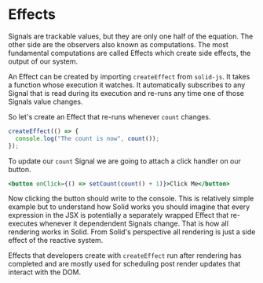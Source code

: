 # Effects

Signals are trackable values, but they are only one half of the equation. The other side are the observers also known as computations. The most fundamental computations are called Effects which create side effects, the output of our system.

An Effect can be created by importing `createEffect` from `solid-js`. It takes a function whose execution it watches. It automatically subscribes to any Signal that is read during its execution and re-runs any time one of those Signals value changes.

So let's create an Effect that re-runs whenever `count` changes.

```jsx
createEffect(() => {
  console.log("The count is now", count());
});
```

To update our `count` Signal we are going to attach a click handler on our button.

```jsx
<button onClick={() => setCount(count() + 1)}>Click Me</button>
```

Now clicking the button should write to the console. This is relatively simple example but to understand how Solid works you should imagine that every expression in the JSX is potentially a separately wrapped Effect that re-executes whenever it dependendent Signals change. That is how all rendering works in Solid. From Solid's perspective all rendering is just a side effect of the reactive system.

Effects that developers create with `createEffect` run after rendering has completed and are mostly used for scheduling post render updates that interact with the DOM.